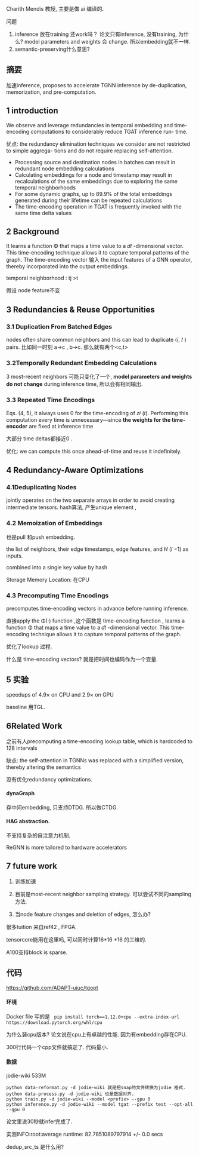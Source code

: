 Charith Mendis  教授, 主要是做 ai  编译的.



问题

1.  inference 放在training 还work吗？ 论文只有inference, 没有training, 为什么?     model parameters and weights 会 change. 所以embedding就不一样. 
2. semantic-preserving什么意思? 

## 摘要

加速inference, proposes to accelerate TGNN inference by de-duplication, memorization, and pre-computation.

## 1 introduction

We observe and leverage redundancies in temporal embedding and time-encoding computations to considerably reduce TGAT inference run- time.

优点:  the redundancy elimination techniques we consider are not restricted to simple aggrega- tions and do not require replacing self-attention.

- Processing source and destination nodes in batches can result in redundant node embedding calculations
- Calculating embeddings for a node and timestamp may result in recalculations of the same embeddings due to exploring the same temporal neighborhoods
- For some dynamic graphs, up to 89.9% of the total embeddings generated during their lifetime can be repeated calculations
- The time-encoding operation in TGAT is frequently invoked with the same time delta values

## 2 Background

It learns a function Φ   that maps a time value to a 𝑑𝑡 -dimensional vector. This time-encoding technique allows it to capture temporal patterns of the graph. The time-encoding vector 输入 the input features of a GNN operator, thereby incorporated into the output embeddings.

temporal neighborhood :  tj >t

假设 node feature不变

## 3 Redundancies & Reuse Opportunities

### 3.1 Duplication From Batched Edges

nodes often share common neighbors and this can lead to duplicate ⟨𝑖, 𝑡 ⟩ pairs.   比如同一时刻 a->c , b->c. 那么就有两个<c,t>

### 3.2Temporally Redundant Embedding Calculations

3 most-recent neighbors  可能只变化了一个, **model parameters and weights do not change** during inference time, 所以会有相同输出.  

### 3.3 Repeated Time Encodings

 Eqs. (4, 5),   it always uses 0 for the time-encoding of 𝑧𝑖 (𝑡). Performing this computation every time is unnecessary—since **the weights for the time-encoder** are fixed at inference time

大部分 time deltas都接近0 . 

优化:  we can compute this once ahead-of-time and reuse it indefinitely.

## 4 Redundancy-Aware Optimizations

### 4.1Deduplicating Nodes

 jointly operates on the two separate arrays in order to avoid creating intermediate tensors.  hash算法, 产生unique element , 

### 4.2 Memoization of Embeddings

也是pull 和push embedding. 

the list of neighbors, their edge timestamps, edge features, and 𝐻 (𝑙 −1) as inputs.

combined into a single key value by hash

Storage Memory Location: 在CPU

### 4.3 Precomputing Time Encodings

precomputes time-encoding vectors in advance before running inference.

直接apply the Φ(·) function ,这个函数是 time-encoding function , learns a function Φ  that maps a time value to a 𝑑𝑡 -dimensional vector. This time-encoding technique allows it to capture temporal patterns of the graph.

优化了lookup 过程.

什么是 time-encoding vectors? 就是把时间也编码作为一个变量. 

## 5 实验

speedups of 4.9× on CPU and 2.9× on GPU

baseline 用TGL.

## 6Related Work

之前有人precomputing a time-encoding lookup table, which is hardcoded to 128 intervals

缺点: the self-attention in TGNNs was replaced with a simplified version, thereby altering the semantics

没有优化redundancy optimizations.

#### dynaGraph 

存中间embedding, 只支持DTDG.   所以做CTDG.

#### HAG abstraction. 

不支持复杂的自注意力机制. 

ReGNN is more tailored to hardware accelerators

## 7 future work

1. 训练加速

2. 目前是most-recent neighbor sampling strategy. 可以尝试不同的sampling 方法. 

3. 当node feature changes and deletion of edges, 怎么办? 

很多tuition 来自ref42 , FPGA.

tensorcore能用在这里吗,  可以同时计算16*16 *16 的三维的.

A100支持block is sparse. 

## 代码

https://github.com/ADAPT-uiuc/tgopt

#### 环境

Docker file 写的是 ` pip install torch==1.12.0+cpu --extra-index-url https://download.pytorch.org/whl/cpu`

为什么装cpu版本?  论文说在cpu上有卓越的性能. 因为有embedding存在CPU. 

300行代码一个cpp文件就搞定了. 代码量小. 

#### 数据

jodie-wiki  533M 

```
python data-reformat.py -d jodie-wiki 就是把snap的文件转换为jodie 格式. 
python data-process.py -d jodie-wiki 也是数据对齐. 
python train.py -d jodie-wiki --model <prefix> --gpu 0
python inference.py -d jodie-wiki --model tgat --prefix test --opt-all --gpu 0
```

论文里说30秒就infer完成了. 

实测INFO:root:average runtime: 82.7851089797914 +/- 0.0 secs 

dedup_src_ts 是什么用? 



